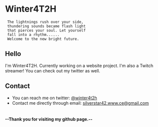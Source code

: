 # Winter4T2H
```
 The lightnings rush over your side,
 thundering sounds became flash light
 that pierces your soul. Let yourself 
 fall into a rhythm......
 Welcome to the new bright future.
```

## Hello
I'm Winter4T2H.
Currently working on a website project.
I'm also a Twitch streamer! You can check out my twitter as well.


## Contact
- You can reach me on twitter: [@winter4t2h](https://twitter.com/winter4t2h)
- Contact me directly through email: [silverstar42.www.ce@gmail.com](silverstar42.www.ce@gmail.com)
<br><br>

#### --Thank you for visiting my github page.--
<!---
Winter4T2H/Winter4T2H is a ✨ special ✨ repository because its `README.md` (this file) appears on your GitHub profile.
You can click the Preview link to take a look at your changes.
--->

